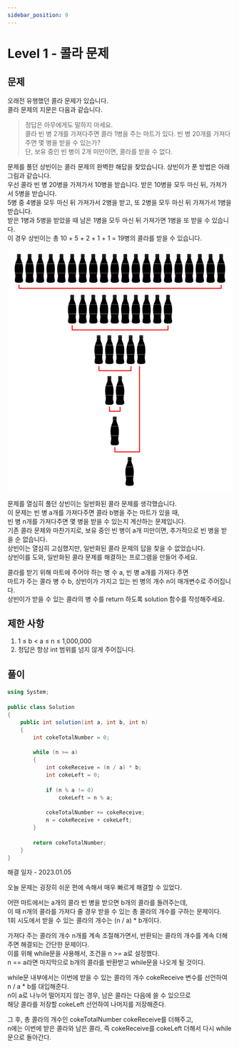 ```yaml
---
sidebar_position: 9
---
```


# Level 1 - 콜라 문제

## 문제

오래전 유행했던 콜라 문제가 있습니다. <br/>
콜라 문제의 지문은 다음과 같습니다.

>정답은 아무에게도 말하지 마세요. <br/>
>콜라 빈 병 2개를 가져다주면 콜라 1병을 주는 마트가 있다. 빈 병 20개를 가져다주면 몇 병을 받을 수 있는가?<br/>
>단, 보유 중인 빈 병이 2개 미만이면, 콜라를 받을 수 없다.<br/>

문제를 풀던 상빈이는 콜라 문제의 완벽한 해답을 찾았습니다. 상빈이가 푼 방법은 아래 그림과 같습니다. <br/>
우선 콜라 빈 병 20병을 가져가서 10병을 받습니다. 받은 10병을 모두 마신 뒤, 가져가서 5병을 받습니다. <br/>
5병 중 4병을 모두 마신 뒤 가져가서 2병을 받고, 또 2병을 모두 마신 뒤 가져가서 1병을 받습니다. <br/>
받은 1병과 5병을 받았을 때 남은 1병을 모두 마신 뒤 가져가면 1병을 또 받을 수 있습니다. <br/>
이 경우 상빈이는 총 10 + 5 + 2 + 1 + 1 = 19병의 콜라를 받을 수 있습니다.

![Level1_Coke](../Images/lv1Coke.png)

문제를 열심히 풀던 상빈이는 일반화된 콜라 문제를 생각했습니다. <br/>
이 문제는 빈 병 a개를 가져다주면 콜라 b병을 주는 마트가 있을 때, <br/>
빈 병 n개를 가져다주면 몇 병을 받을 수 있는지 계산하는 문제입니다. <br/>
기존 콜라 문제와 마찬가지로, 보유 중인 빈 병이 a개 미만이면, 추가적으로 빈 병을 받을 순 없습니다. <br/>
상빈이는 열심히 고심했지만, 일반화된 콜라 문제의 답을 찾을 수 없었습니다. <br/>
상빈이를 도와, 일반화된 콜라 문제를 해결하는 프로그램을 만들어 주세요.

콜라를 받기 위해 마트에 주어야 하는 병 수 a, 빈 병 a개를 가져다 주면 <br/>
마트가 주는 콜라 병 수 b, 상빈이가 가지고 있는 빈 병의 개수 n이 매개변수로 주어집니다. <br/>
상빈이가 받을 수 있는 콜라의 병 수를 return 하도록 solution 함수를 작성해주세요.

## 제한 사항

1. 1 ≤ b < a ≤ n ≤ 1,000,000
2. 정답은 항상 int 범위를 넘지 않게 주어집니다.

## 풀이

```c#
using System;

public class Solution
{
    public int solution(int a, int b, int n)
    {
        int cokeTotalNumber = 0;

        while (n >= a)
        {
            int cokeReceive = (n / a) * b;
            int cokeLeft = 0;

            if (n % a != 0)
                cokeLeft = n % a;

            cokeTotalNumber += cokeReceive;
            n = cokeReceive + cokeLeft;
        }

        return cokeTotalNumber;
    }
}
```

해결 일자 - 2023.01.05

오늘 문제는 굉장히 쉬운 편에 속해서 매우 빠르게 해결할 수 있었다.

어떤 마트에서는 a개의 콜라 빈 병을 받으면 b개의 콜라를 돌려주는데, <br/>
이 때 n개의 콜라를 가져다 줄 경우 받을 수 있는 총 콜라의 개수를 구하는 문제이다.<br/>
1회 시도에서 받을 수 있는 콜라의 개수는 (n / a) * b개이다.

가져다 주는 콜라의 개수 n개를 계속 조절해가면서, 반환되는 콜라의 개수를 계속 더해주면 해결되는 간단한 문제이다.<br/>
이를 위해 while문을 사용해서, 조건을 n >= a로 설정했다.<br/>
n == a라면 마지막으로 b개의 콜라를 반환받고 while문을 나오게 될 것이다.

while문 내부에서는 이번에 받을 수 있는 콜라의 개수 cokeReceive 변수를 선언하여 n / a * b를 대입해준다.<br/>
n이 a로 나누어 떨어지지 않는 경우, 남은 콜라는 다음에 쓸 수 있으므로 <br/>
해당 콜라를 저장할 cokeLeft 선언하여 나머지를 저장해준다.

그 후, 총 콜라의 개수인 cokeTotalNumber cokeReceive를 더해주고,<br/>
n에는 이번에 받은 콜라와 남은 콜라, 즉 cokeReceive를 cokeLeft 더해서 다시 while문으로 돌아간다.